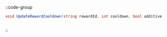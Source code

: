 ::code-group
  ```csharp [Method]
  void UpdateRewardCooldown(string rewardId, int cooldown, bool additive = null);
  ```
  ```csharp [Example]

  ```
::